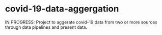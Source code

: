 # covid-19-data-aggergation
IN PROGRESS: Project to aggerate covid-19 data from two or more sources through data pipelines and present data.
